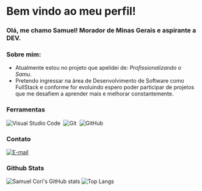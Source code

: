 # Bem vindo ao meu perfil!

### Olá, me chamo Samuel! Morador de Minas Gerais e aspirante a DEV.

### Sobre mim:

  - Atualmente estou no projeto que apelidei de: *Profissionalizando o Samu*. 
  - Pretendo ingressar na área de Desenvolvimento de Software como FullStack e conforme for evoluindo espero poder participar de projetos que me desafiem a aprender mais e melhorar constantemente.

  ### Ferramentas

  ![Visual Studio Code](https://img.shields.io/badge/-Visual%20Studio%20Code-0D1117?style=for-the-badge&logo=visual-studio-code&logoColor=007ACC&labelColor=0D1117)&nbsp;
  ![Git](https://img.shields.io/badge/-Git-0D1117?style=for-the-badge&logo=git&labelColor=0D1117)&nbsp;
  ![GitHub](https://img.shields.io/badge/-GitHub-0D1117?style=for-the-badge&logo=github&labelColor=0D1117)&nbsp;

### Contato

[![E-mail](https://img.shields.io/badge/-Email-000?style=for-the-badge&logo=gmail&logoColor=AA42F7)](mailto:samuelcoriolano@gmail.com)

### Github Stats

![Samuel Cori's GitHub stats](https://github-readme-stats.vercel.app/api?username=samuelcori&theme=tokyonight&_icons=true&hide_title=true)
![Top Langs](https://github-readme-stats-git-masterrstaa-rickstaa.vercel.app/api/top-langs/?username=samuelcori&layout=compact&bg_color=000&border_color=AA42F7&title_color=AA42F7&text_color=FFF)